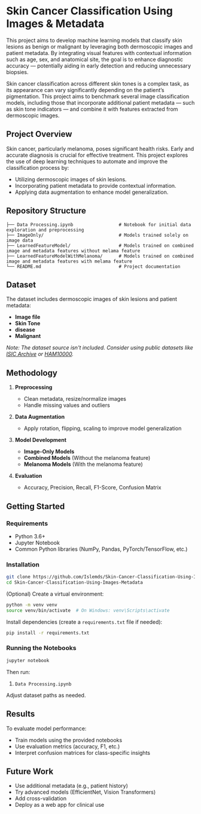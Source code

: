 # Skin Cancer Classification Using Images & Metadata

This project aims to develop machine learning models that classify skin lesions as benign or malignant by leveraging both dermoscopic images and patient metadata. By integrating visual features with contextual information such as age, sex, and anatomical site, the goal is to enhance diagnostic accuracy — potentially aiding in early detection and reducing unnecessary biopsies.

Skin cancer classification across different skin tones is a complex task, as its appearance can vary significantly depending on the patient’s pigmentation. This project aims to benchmark several image classification models, including those that incorporate additional patient metadata — such as skin tone indicators — and combine it with features extracted from dermoscopic images.


##  Project Overview

Skin cancer, particularly melanoma, poses significant health risks. Early and accurate diagnosis is crucial for effective treatment. This project explores the use of deep learning techniques to automate and improve the classification process by:

- Utilizing dermoscopic images of skin lesions.
- Incorporating patient metadata to provide contextual information.
- Applying data augmentation to enhance model generalization.

## Repository Structure

```
├── Data Processing.ipynb                 # Notebook for initial data exploration and preprocessing
├── ImageOnly/                            # Models trained solely on image data
├── LearnedFeatureModel/                  # Models trained on combined image and metadata features without melama feature
├── LearnedFeatureModelWithMelanoma/      # Models trained on combined image and metadata features with melama feature
└── README.md                             # Project documentation
```

## Dataset

The dataset includes dermoscopic images of skin lesions and patient metadata:

- **Image file**
- **Skin Tone**
- **disease**
- **Malignant**

*Note: The dataset source isn't included. Consider using public datasets like [ISIC Archive](https://www.isic-archive.com/) or [HAM10000](https://www.kaggle.com/kmader/skin-cancer-mnist-ham10000).*

## Methodology

1. **Preprocessing**
   - Clean metadata, resize/normalize images
   - Handle missing values and outliers

2. **Data Augmentation**
   - Apply rotation, flipping, scaling to improve model generalization

3. **Model Development**
   - **Image-Only Models** 
   - **Combined Models** (Without the melanoma feature)
   - **Melanoma Models** (With the melanoma feature)

4. **Evaluation**
   - Accuracy, Precision, Recall, F1-Score, Confusion Matrix

##  Getting Started

### Requirements

- Python 3.6+
- Jupyter Notebook
- Common Python libraries (NumPy, Pandas, PyTorch/TensorFlow, etc.)

### Installation

```bash
git clone https://github.com/Islemds/Skin-Cancer-Classification-Using-Images-Metadata.git
cd Skin-Cancer-Classification-Using-Images-Metadata
```

(Optional) Create a virtual environment:

```bash
python -m venv venv
source venv/bin/activate  # On Windows: venv\Scripts\activate
```

Install dependencies (create a `requirements.txt` file if needed):

```bash
pip install -r requirements.txt
```

### Running the Notebooks

```bash
jupyter notebook
```

Then run:
1. `Data Processing.ipynb`

Adjust dataset paths as needed.

## Results

To evaluate model performance:

- Train models using the provided notebooks
- Use evaluation metrics (accuracy, F1, etc.)
- Interpret confusion matrices for class-specific insights

## Future Work

- Use additional metadata (e.g., patient history)
- Try advanced models (EfficientNet, Vision Transformers)
- Add cross-validation
- Deploy as a web app for clinical use

